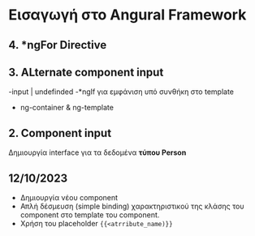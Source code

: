 # Εισαγωγή στο Angural Framework

## 4. \*ngFor Directive

## 3. ALternate component input

-input | undefinded
-*ngIf για εμφάνιση υπό συνθήκη στο template
- ng-container & ng-template

## 2. Component input

  Δημιουργία interface για τα δεδομένα **τύπου Person**

## 12/10/2023

- Δημιουργία νέου component
- Απλή δέσμευση (simple binding) χαρακτηριστικού της κλάσης του component στο template του component.
- Χρήση του placeholder `{{<atrribute_name)}}`

